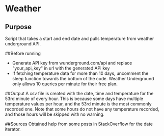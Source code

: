 # Weather
## Purpose
Script that takes a start and end date and pulls temperature from weather underground API.

##Before running
- Generate API key from wunderground.com/api and replace "your_api_key" in url with the generated API key
- If fetching temperature data for more than 10 days, uncomment the sleep function towards the bottom of the code. Weather Underground only allows 10 queries per minute for their free plan.

##Output
A csv file is created with the date, time and temperature for the 53rd minute of every hour. This is because some days have multiple temperature values per hour, and the 53rd minute is the most commonly recorded one. Note that some hours do not have any temperature recorded, and those hours will be skipped with no warning.

##Sources
Obtained help from some posts in StackOverflow for the date iterator.
